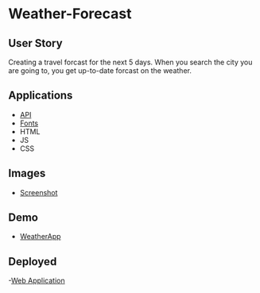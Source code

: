 # Weather-Forecast

## User Story
Creating a travel forcast for the next 5 days. When you search the city you are going to, you get up-to-date forcast on the weather.

## Applications
 - [API](https://openweathermap.org/api)
 - [Fonts](https://fonts.google.com/)
 - HTML
 - JS
 - CSS

 ## Images
 - [Screenshot](./assets/images/Trial.png)

 ## Demo
 - [WeatherApp](https://www.loom.com/share/bd71ae8858a54e71ac93c643926ccea1?sid=d38e0b0e-a2a4-4c26-bead-74c110209110)

 ## Deployed
 -[Web Application](https://victorsamuel-dev.github.io/Weather-Forecast/)